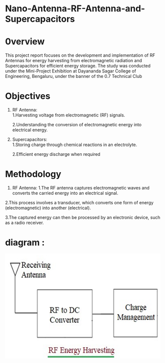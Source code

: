 # Nano-Antenna-RF-Antenna-and-Supercapacitors

# 0verview
This project report focuses on the development and implementation of RF Antennas for energy harvesting from electromagnetic radiation and Supercapacitors for efficient energy storage. The study was conducted under the Mini-Project Exhibition at Dayananda Sagar College of Engineering, Bengaluru, under the banner of the 0.7 Technical Club

# Objectives
1.	RF Antenna:	   
                    1.Harvesting voltage from electromagnetic (RF) signals.
                    
     2.Understanding the conversion of electromagnetic energy into electrical energy.


2.	Supercapacitors:  
                       1.Storing charge through chemical reactions in an electrolyte.

    2.Efficient energy discharge when required


# Methodology
1.	RF Antenna:
        1.The RF antenna captures electromagnetic waves and converts the carried energy into an electrical signal.

 2.This process involves a transducer, which converts one form of energy (electromagnetic) into another (electrical).

 3.The captured energy can then be processed by an electronic device, such as a radio receiver.


# diagram :
![image](https://github.com/sandesh-ar/Nano-Antenna-RF-Antenna-and-Supercapacitors/blob/main/image.png?raw=true)
